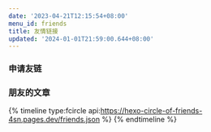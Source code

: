 ```yaml
---
date: '2023-04-21T12:15:54+08:00'
menu_id: friends
title: 友情链接
updated: '2024-01-01T21:59:00.644+08:00'
---
```

<div id="friend-content" class="friend-content"></div> <link rel="stylesheet" href="https://npm.elemecdn.com/qexo-friends/friends.css"/> <script src="https://npm.elemecdn.com/qexo-friends/Stellar/friends.js"></script> <script>loadQexoFriends("friend-content", "https://qexo.giize.com")</script>

### 申请友链

<div id="friends-api"></div>
<script src="https://npm.elemecdn.com/qexo-friends/friends-api.js"></script>
<script>qexo_friend_api("friends-api","https://qexo.giize.com","");</script>

### 朋友的文章

{% timeline type:fcircle api:https://hexo-circle-of-friends-4sn.pages.dev/friends.json %}
{% endtimeline %}
